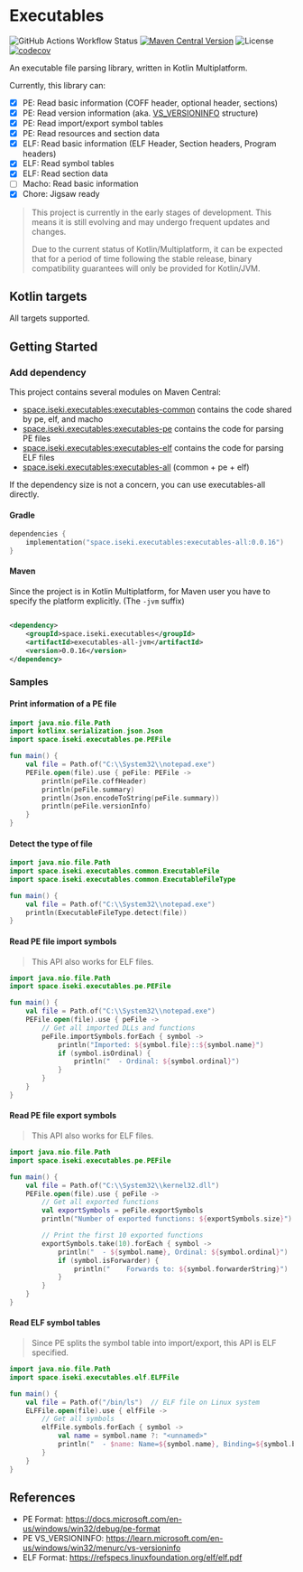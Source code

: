 # Executables

![GitHub Actions Workflow Status](https://img.shields.io/github/actions/workflow/status/iseki0/Executables/build.yml)
[![Maven Central Version](https://img.shields.io/maven-central/v/space.iseki.executables/executables-all)](https://central.sonatype.com/artifact/space.iseki.executables/executables-all)
![License](https://img.shields.io/github/license/iseki0/Executables)
[![codecov](https://codecov.io/gh/iseki0/Executables/graph/badge.svg?token=WYG654BF18)](https://codecov.io/gh/iseki0/Executables)

An executable file parsing library, written in Kotlin Multiplatform.

Currently, this library can:

- [x] PE: Read basic information (COFF header, optional header, sections)
- [x] PE: Read version information (aka. [VS_VERSIONINFO] structure)
- [x] PE: Read import/export symbol tables
- [x] PE: Read resources and section data
- [x] ELF: Read basic information (ELF Header, Section headers, Program headers)
- [x] ELF: Read symbol tables
- [x] ELF: Read section data
- [ ] Macho: Read basic information
- [x] Chore: Jigsaw ready

> This project is currently in the early stages of development. This means it is still evolving and may undergo frequent
> updates and changes.
>
> Due to the current status of Kotlin/Multiplatform, it can be expected that for a period of time following the stable
> release, binary compatibility guarantees will only be provided for Kotlin/JVM.

## Kotlin targets

All targets supported.

## Getting Started

### Add dependency

This project contains several modules on Maven Central:

- [space.iseki.executables:executables-common] contains the code shared by pe, elf, and macho
- [space.iseki.executables:executables-pe] contains the code for parsing PE files
- [space.iseki.executables:executables-elf] contains the code for parsing ELF files
- [space.iseki.executables:executables-all] (common + pe + elf)

If the dependency size is not a concern, you can use executables-all directly.

#### Gradle

```kotlin
dependencies {
    implementation("space.iseki.executables:executables-all:0.0.16")
}
```

#### Maven

Since the project is in Kotlin Multiplatform, for Maven user you have to specify the platform explicitly.
(The `-jvm` suffix)

```xml

<dependency>
    <groupId>space.iseki.executables</groupId>
    <artifactId>executables-all-jvm</artifactId>
    <version>0.0.16</version>
</dependency>
```

### Samples

#### Print information of a PE file

```kotlin
import java.nio.file.Path
import kotlinx.serialization.json.Json
import space.iseki.executables.pe.PEFile

fun main() {
    val file = Path.of("C:\\System32\\notepad.exe")
    PEFile.open(file).use { peFile: PEFile ->
        println(peFile.coffHeader)
        println(peFile.summary)
        println(Json.encodeToString(peFile.summary))
        println(peFile.versionInfo)
    }
}
```

#### Detect the type of file

```kotlin
import java.nio.file.Path
import space.iseki.executables.common.ExecutableFile
import space.iseki.executables.common.ExecutableFileType

fun main() {
    val file = Path.of("C:\\System32\\notepad.exe")
    println(ExecutableFileType.detect(file))
}
```

#### Read PE file import symbols

> This API also works for ELF files.

```kotlin
import java.nio.file.Path
import space.iseki.executables.pe.PEFile

fun main() {
    val file = Path.of("C:\\System32\\notepad.exe")
    PEFile.open(file).use { peFile ->
        // Get all imported DLLs and functions
        peFile.importSymbols.forEach { symbol ->
            println("Imported: ${symbol.file}::${symbol.name}")
            if (symbol.isOrdinal) {
                println("  - Ordinal: ${symbol.ordinal}")
            }
        }
    }
}
```

#### Read PE file export symbols

> This API also works for ELF files.

```kotlin
import java.nio.file.Path
import space.iseki.executables.pe.PEFile

fun main() {
    val file = Path.of("C:\\System32\\kernel32.dll")
    PEFile.open(file).use { peFile ->
        // Get all exported functions
        val exportSymbols = peFile.exportSymbols
        println("Number of exported functions: ${exportSymbols.size}")

        // Print the first 10 exported functions
        exportSymbols.take(10).forEach { symbol ->
            println("  - ${symbol.name}, Ordinal: ${symbol.ordinal}")
            if (symbol.isForwarder) {
                println("    Forwards to: ${symbol.forwarderString}")
            }
        }
    }
}
```

#### Read ELF symbol tables

> Since PE splits the symbol table into import/export, this API is ELF specified.

```kotlin
import java.nio.file.Path
import space.iseki.executables.elf.ELFFile

fun main() {
    val file = Path.of("/bin/ls")  // ELF file on Linux system
    ELFFile.open(file).use { elfFile ->
        // Get all symbols
        elfFile.symbols.forEach { symbol ->
            val name = symbol.name ?: "<unnamed>"
            println("  - $name: Name=${symbol.name}, Binding=${symbol.binding}")
        }
    }
}
```

## References

- PE Format: https://docs.microsoft.com/en-us/windows/win32/debug/pe-format
- PE VS_VERSIONINFO: https://learn.microsoft.com/en-us/windows/win32/menurc/vs-versioninfo
- ELF Format: https://refspecs.linuxfoundation.org/elf/elf.pdf

[VS_VERSIONINFO]: https://learn.microsoft.com/en-us/windows/win32/menurc/vs-versioninfo

[space.iseki.executables:executables-common]: https://central.sonatype.com/artifact/space.iseki.executables/executables-common

[space.iseki.executables:executables-pe]: https://central.sonatype.com/artifact/space.iseki.executables/executables-pe

[space.iseki.executables:executables-elf]: https://central.sonatype.com/artifact/space.iseki.executables/executables-elf

[space.iseki.executables:executables-all]: https://central.sonatype.com/artifact/space.iseki.executables/executables-all
